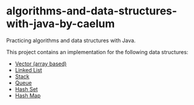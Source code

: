 # algorithms-and-data-structures-with-java-by-caelum
Practicing algorithms and data structures with Java.

This project contains an implementation for the following data structures:
- <a href="https://github.com/LuizParo/algorithms-and-data-structures-with-java-by-caelum/blob/master/src/main/java/br/com/caelum/datastructure/list/impl/Vector.java">Vector (array based)</a>
- <a href="https://github.com/LuizParo/algorithms-and-data-structures-with-java-by-caelum/blob/master/src/main/java/br/com/caelum/datastructure/list/impl/LinkedList.java">Linked List</a>
- <a href="https://github.com/LuizParo/algorithms-and-data-structures-with-java-by-caelum/blob/master/src/main/java/br/com/caelum/datastructure/stack/impl/Stack.java">Stack</a>
- <a href="">Queue</a>
- <a href="https://github.com/LuizParo/algorithms-and-data-structures-with-java-by-caelum/blob/master/src/main/java/br/com/caelum/datastructure/set/impl/HashSet.java">Hash Set</a>
- <a href="https://github.com/LuizParo/algorithms-and-data-structures-with-java-by-caelum/blob/master/src/main/java/br/com/caelum/datastructure/map/impl/HashMap.java">Hash Map</a>
